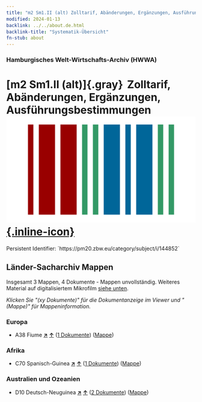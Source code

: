 ```yaml
---
title: "m2 Sm1.II (alt) Zolltarif, Abänderungen, Ergänzungen, Ausführungsbestimmungen"
modified: 2024-01-13
backlink: ../../about.de.html
backlink-title: "Systematik-Übersicht"
fn-stub: about
---
```


### Hamburgisches Welt-Wirtschafts-Archiv (HWWA)

# [m2 Sm1.II (alt)]{.gray}&#8201; Zolltarif, Abänderungen, Ergänzungen, Ausführungsbestimmungen &#160; [![Wikidata](/images/Wikidata-logo.svg "Wikidata"){.inline-icon}](http://www.wikidata.org/entity/Q104700305)

<div class="hint">Persistent Identifier: `https://pm20.zbw.eu/category/subject/i/144852`</div>







## Länder-Sacharchiv Mappen






Insgesamt 3 Mappen, 4 Dokumente - Mappen unvollständig. Weiteres Material auf digitalisiertem Mikrofilm [siehe unten](#filmsections).

_Klicken Sie "(xy Dokumente)" für die Dokumentanzeige im Viewer und "(Mappe)" für Mappeninformation._




### Europa

- A38 Fiume [**&nearr;**](../../../geo/i/141014/about.de.html "Fiume (alle Mappen)") [**&uarr;**](../../../geo/about.de.html#A38 "Ländersystematik") (<a href="https://pm20.zbw.eu/iiifview/folder/sh/141014,144852" title="über: Fiume : Zolltarif, Abänderungen, Ergänzungen, Ausführungsbestimmungen" target="_blank">1 Dokumente</a>) ([Mappe](../../../../folder/sh/1410xx/141014/1448xx/144852/about.de.html))

### Afrika

- C70 Spanisch-Guinea [**&nearr;**](../../../geo/i/141412/about.de.html "Spanisch-Guinea (alle Mappen)") [**&uarr;**](../../../geo/about.de.html#C70 "Ländersystematik") (<a href="https://pm20.zbw.eu/iiifview/folder/sh/141412,144852" title="über: Spanisch-Guinea : Zolltarif, Abänderungen, Ergänzungen, Ausführungsbestimmungen" target="_blank">1 Dokumente</a>) ([Mappe](../../../../folder/sh/1414xx/141412/1448xx/144852/about.de.html))

### Australien und Ozeanien

- D10 Deutsch-Neuguinea [**&nearr;**](../../../geo/i/141601/about.de.html "Deutsch-Neuguinea (alle Mappen)") [**&uarr;**](../../../geo/about.de.html#D10 "Ländersystematik") (<a href="https://pm20.zbw.eu/iiifview/folder/sh/141601,144852" title="über: Deutsch-Neuguinea : Zolltarif, Abänderungen, Ergänzungen, Ausführungsbestimmungen" target="_blank">2 Dokumente</a>) ([Mappe](../../../../folder/sh/1416xx/141601/1448xx/144852/about.de.html))



<a id="filmsections" />













